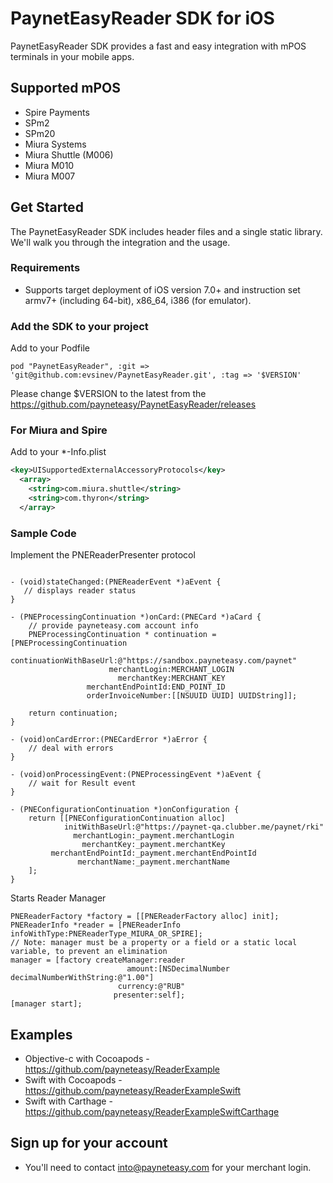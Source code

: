 PaynetEasyReader SDK for iOS
============================

PaynetEasyReader SDK provides a fast and easy integration with mPOS terminals in your mobile apps.

Supported mPOS
--------------

* Spire Payments
 * SPm2
 * SPm20
* Miura Systems
 * Miura Shuttle (M006)
 * Miura M010
 * Miura M007 

Get Started
------------

The PaynetEasyReader SDK includes header files and a single static library. We'll walk you through the integration and the usage.

### Requirements

*   Supports target deployment of iOS version 7.0+ and instruction set armv7+ (including 64-bit), x86_64, i386 (for emulator).

### Add the SDK to your project

Add to your Podfile
```
pod "PaynetEasyReader", :git => 'git@github.com:evsinev/PaynetEasyReader.git', :tag => '$VERSION'
```
Please change $VERSION to the latest from the https://github.com/payneteasy/PaynetEasyReader/releases

### For Miura and Spire

Add to your *-Info.plist
```xml
<key>UISupportedExternalAccessoryProtocols</key>
  <array>
    <string>com.miura.shuttle</string>
    <string>com.thyron</string>
  </array>
```

### Sample Code

Implement the PNEReaderPresenter protocol 
```obj-c

- (void)stateChanged:(PNEReaderEvent *)aEvent {
   // displays reader status
}

- (PNEProcessingContinuation *)onCard:(PNECard *)aCard {
    // provide payneteasy.com account info
    PNEProcessingContinuation * continuation = [PNEProcessingContinuation
            continuationWithBaseUrl:@"https://sandbox.payneteasy.com/paynet"
                      merchantLogin:MERCHANT_LOGIN
                        merchantKey:MERCHANT_KEY
                 merchantEndPointId:END_POINT_ID
                 orderInvoiceNumber:[[NSUUID UUID] UUIDString]];

    return continuation;
}

- (void)onCardError:(PNECardError *)aError {
    // deal with errors
}

- (void)onProcessingEvent:(PNEProcessingEvent *)aEvent {
    // wait for Result event
}

- (PNEConfigurationContinuation *)onConfiguration {
    return [[PNEConfigurationContinuation alloc]
            initWithBaseUrl:@"https://paynet-qa.clubber.me/paynet/rki"
              merchantLogin:_payment.merchantLogin
                merchantKey:_payment.merchantKey
         merchantEndPointId:_payment.merchantEndPointId
               merchantName:_payment.merchantName
    ];
}
```

Starts Reader Manager

```obj-c
PNEReaderFactory *factory = [[PNEReaderFactory alloc] init];
PNEReaderInfo *reader = [PNEReaderInfo infoWithType:PNEReaderType_MIURA_OR_SPIRE];
// Note: manager must be a property or a field or a static local variable, to prevent an elimination
manager = [factory createManager:reader
                          amount:[NSDecimalNumber decimalNumberWithString:@"1.00"]
                        currency:@"RUB"
                       presenter:self];
[manager start];
```

## Examples

* Objective-c with Cocoapods - https://github.com/payneteasy/ReaderExample
* Swift with Cocoapods - https://github.com/payneteasy/ReaderExampleSwift
* Swift with Carthage  - https://github.com/payneteasy/ReaderExampleSwiftCarthage

## Sign up for your account 

* You'll need to contact into@payneteasy.com for your merchant login.
 
